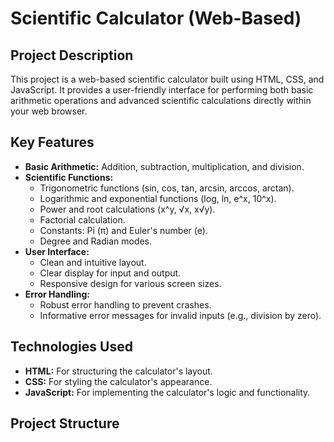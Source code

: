 # Scientific Calculator (Web-Based)

## Project Description

This project is a web-based scientific calculator built using HTML, CSS, and JavaScript. It provides a user-friendly interface for performing both basic arithmetic operations and advanced scientific calculations directly within your web browser.

## Key Features

* **Basic Arithmetic:** Addition, subtraction, multiplication, and division.
* **Scientific Functions:**
    * Trigonometric functions (sin, cos, tan, arcsin, arccos, arctan).
    * Logarithmic and exponential functions (log, ln, e^x, 10^x).
    * Power and root calculations (x^y, √x, x√y).
    * Factorial calculation.
    * Constants: Pi (π) and Euler's number (e).
    * Degree and Radian modes.
* **User Interface:**
    * Clean and intuitive layout.
    * Clear display for input and output.
    * Responsive design for various screen sizes.
* **Error Handling:**
    * Robust error handling to prevent crashes.
    * Informative error messages for invalid inputs (e.g., division by zero).

## Technologies Used

* **HTML:** For structuring the calculator's layout.
* **CSS:** For styling the calculator's appearance.
* **JavaScript:** For implementing the calculator's logic and functionality.

## Project Structure
